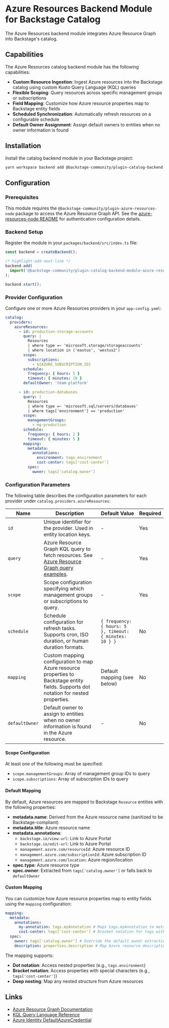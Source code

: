 # Azure Resources Backend Module for Backstage Catalog

The Azure Resources backend module integrates Azure Resource Graph into Backstage's catalog.

## Capabilities

The Azure Resources catalog backend module has the following capabilities:

- **Custom Resource Ingestion**: Ingest Azure resources into the Backstage catalog using custom Kusto Query Language (KQL) queries
- **Flexible Scoping**: Query resources across specific management groups or subscriptions
- **Field Mapping**: Customize how Azure resource properties map to Backstage entity fields
- **Scheduled Synchronization**: Automatically refresh resources on a configurable schedule
- **Default Owner Assignment**: Assign default owners to entities when no owner information is found

## Installation

Install the catalog backend module in your Backstage project:

```bash
yarn workspace backend add @backstage-community/plugin-catalog-backend-module-azure-resources
```

## Configuration

### Prerequisites

This module requires the `@backstage-community/plugin-azure-resources-node` package to access the Azure Resource Graph API. See the [azure-resources-node README](../azure-resources-node/README.md) for authentication configuration details.

### Backend Setup

Register the module in your `packages/backend/src/index.ts` file:

```ts title="packages/backend/src/index.ts"
const backend = createBackend();

/* highlight-add-next-line */
backend.add(
  import('@backstage-community/plugin-catalog-backend-module-azure-resources'),
);

backend.start();
```

### Provider Configuration

Configure one or more Azure Resources providers in your `app-config.yaml`:

```yaml title="app-config.yaml"
catalog:
  providers:
    azureResources:
      - id: production-storage-accounts
        query: |
          Resources
          | where type =~ 'microsoft.storage/storageaccounts'
          | where location in ('eastus', 'westus2')
        scope:
          subscriptions:
            - ${AZURE_SUBSCRIPTION_ID}
        schedule:
          frequency: { hours: 5 }
          timeout: { minutes: 10 }
        defaultOwner: 'team-platform'

      - id: production-databases
        query: |
          Resources
          | where type =~ 'microsoft.sql/servers/databases'
          | where tags['environment'] == 'production'
        scope:
          managementGroups:
            - mg-production
        schedule:
          frequency: { hours: 2 }
          timeout: { minutes: 5 }
        mapping:
          metadata:
            annotations:
              environment: tags.environment
              cost-center: tags['cost-center']
          spec:
            owner: tags['catalog.owner']
```

### Configuration Parameters

The following table describes the configuration parameters for each provider under `catalog.providers.azureResources`:

| Name           | Description                                                                                                                                                       | Default Value                                           | Required |
| -------------- | ----------------------------------------------------------------------------------------------------------------------------------------------------------------- | ------------------------------------------------------- | -------- |
| `id`           | Unique identifier for the provider. Used in entity location keys.                                                                                                 | -                                                       | Yes      |
| `query`        | Azure Resource Graph KQL query to fetch resources. See [Azure Resource Graph query examples](https://learn.microsoft.com/en-us/azure/governance/resource-graph/). | -                                                       | Yes      |
| `scope`        | Scope configuration specifying which management groups or subscriptions to query.                                                                                 | -                                                       | Yes      |
| `schedule`     | Schedule configuration for refresh tasks. Supports cron, ISO duration, or human duration formats.                                                                 | `{ frequency: { hours: 5 }, timeout: { minutes: 10 } }` | No       |
| `mapping`      | Custom mapping configuration to map Azure resource properties to Backstage entity fields. Supports dot notation for nested properties.                            | Default mapping (see below)                             | No       |
| `defaultOwner` | Default owner to assign to entities when no owner information is found in the Azure resource.                                                                     | -                                                       | No       |

#### Scope Configuration

At least one of the following must be specified:

- `scope.managementGroups`: Array of management group IDs to query
- `scope.subscriptions`: Array of subscription IDs to query

#### Default Mapping

By default, Azure resources are mapped to Backstage `Resource` entities with the following properties:

- **metadata.name**: Derived from the Azure resource name (sanitized to be Backstage-compliant)
- **metadata.title**: Azure resource name
- **metadata.annotations**:
  - `backstage.io/view-url`: Link to Azure Portal
  - `backstage.io/edit-url`: Link to Azure Portal
  - `management.azure.com/resourceId`: Azure resource ID
  - `management.azure.com/subscriptionId`: Azure subscription ID
  - `management.azure.com/location`: Azure region/location
- **spec.type**: Azure resource type
- **spec.owner**: Extracted from `tags['catalog.owner']` or falls back to `defaultOwner`

#### Custom Mapping

You can customize how Azure resource properties map to entity fields using the `mapping` configuration:

```yaml
mapping:
  metadata:
    annotations:
      my-annotation: tags.myAnnotation # Maps tags.myAnnotation to metadata.annotations.my-annotation
      cost-center: tags['cost-center'] # Bracket notation for tags with special characters
  spec:
    owner: tags['catalog.owner'] # Override the default owner extraction
    description: properties.description # Map Azure resource description
```

The mapping supports:

- **Dot notation**: Access nested properties (e.g., `tags.environment`)
- **Bracket notation**: Access properties with special characters (e.g., `tags['cost-center']`)
- **Deep nesting**: Map any nested structure from Azure resources

## Links

- [Azure Resource Graph Documentation](https://learn.microsoft.com/en-us/azure/governance/resource-graph/)
- [KQL Query Language Reference](https://learn.microsoft.com/en-us/azure/data-explorer/kusto/query/)
- [Azure Identity DefaultAzureCredential](https://docs.microsoft.com/en-us/azure/developer/javascript/sdk/how-to/azure-identity-default-credentials?tabs=javascript)
